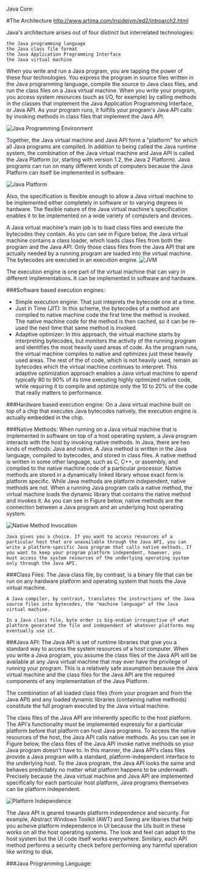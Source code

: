 Java Core:

#The Architecture
http://www.artima.com/insidejvm/ed2/introarch2.html

Java's architecture arises out of four distinct but interrelated technologies:

    the Java programming language
    the Java class file format
    the Java Application Programming Interface
    the Java virtual machine 

When you write and run a Java program, you are tapping the power of these four technologies. You express the program in source files 
written in the Java programming language, compile the source to Java class files, and run the class files on a Java virtual machine. 
When you write your program, you access system resources (such as I/O, for example) by calling methods in the classes that implement 
the Java Application Programming Interface, or Java API. As your program runs, it fulfills your program's Java API calls by invoking 
methods in class files that implement the Java API.

![Java Programming Environment](http://www.artima.com/insidejvm/ed2/images/fig1-1.gif "Java Programming Environment")

Together, the Java virtual machine and Java API form a "platform" for which all Java programs are compiled. In addition to being called the Java runtime system, the combination of the Java virtual machine and Java API is called the Java Platform (or, starting with version 1.2, the Java 2 Platform). Java programs can run on many different kinds of computers because the Java Platform can itself be implemented in software. 

![Java Platform](http://www.artima.com/insidejvm/ed2/images/fig1-2.gif "Java Platform")

Also, the specification is flexible enough to allow a Java virtual machine to be implemented either completely in software or to varying degrees in hardware. The flexible nature of the Java virtual machine's specification enables it to be implemented on a wide variety of computers and devices. 

A Java virtual machine's main job is to load class files and execute the bytecodes they contain. As you can see in Figure below, the Java virtual machine contains a class loader, which loads class files from both the program and the Java API. Only those class files from the Java API that are actually needed by a running program are loaded into the virtual machine. The bytecodes are executed in an execution engine.
![JVM](http://www.artima.com/insidejvm/ed2/images/fig1-3.gif "JVM")

The execution engine is one part of the virtual machine that can vary in different implementations. It can be implemented in software and hardware.

###Software based execution engines:

- Simple execution engine: That just inteprets the bytecode one at a time.
- Just in Time (JIT): In this scheme, the bytecodes of a method are compiled to native machine code the first time the method is invoked. The native machine code for the method is then cached, so it can be re-used the next time that same method is invoked.
- Adaptive optimizer: In this approach, the virtual machine starts by interpreting bytecodes, but monitors the activity of the running program and identifies the most heavily used areas of code. As the program runs, the virtual machine compiles to native and optimizes just these heavily used areas. The rest of the of code, which is not heavily used, remain as bytecodes which the virtual machine continues to interpret. This adaptive optimization approach enables a Java virtual machine to spend typically 80 to 90% of its time executing highly optimized native code, while requiring it to compile and optimize only the 10 to 20% of the code that really matters to performance.

###Hardware based execution engine: 
On a Java virtual machine built on top of a chip that executes Java bytecodes natively, the execution engine is actually embedded in the chip. 

###Native Methods:
When running on a Java virtual machine that is implemented in software on top of a host operating system, a Java program interacts with the host by invoking native methods. In Java, there are two kinds of methods: Java and native. A Java method is written in the Java language, compiled to bytecodes, and stored in class files. A native method is written in some other language, such as C, C++, or assembly, and compiled to the native machine code of a particular processor. Native methods are stored in a dynamically linked library whose exact form is platform specific. While Java methods are platform independent, native methods are not. When a running Java program calls a native method, the virtual machine loads the dynamic library that contains the native method and invokes it. As you can see in Figure below, native methods are the connection between a Java program and an underlying host operating system.

![Native Method Invocation](http://www.artima.com/insidejvm/ed2/images/fig1-4.gif "Native Method Invocation")

    Java gives you a choice. If you want to access resources of a particular host that are unavailable through the Java API, you can
    write a platform-specific Java program that calls native methods. If you want to keep your program platform independent, however, you
    must access the system resources of the underlying operating system only through the Java API.

###Class Files:
    The Java class file, by contrast, is a binary file that can be run on any hardware platform and operating system that hosts the Java virtual machine. 
    
    A Java compiler, by contrast, translates the instructions of the Java source files into bytecodes, the "machine language" of the Java virtual machine. 
    
    In a Java class file, byte order is big-endian irrespective of what platform generated the file and independent of whatever platforms may eventually use it. 
    
###Java API:
The Java API is set of runtime libraries that give you a standard way to access the system resources of a host computer. When you write a Java program, you assume the class files of the Java API will be available at any Java virtual machine that may ever have the privilege of running your program. This is a relatively safe assumption because the Java virtual machine and the class files for the Java API are the required components of any implementation of the Java Platform.

The combination of all loaded class files (from your program and from the Java API) and any loaded dynamic libraries (containing native methods) constitute the full program executed by the Java virtual machine. 

The class files of the Java API are inherently specific to the host platform. The API's functionality must be implemented expressly for a particular platform before that platform can host Java programs. To access the native resources of the host, the Java API calls native methods. As you can see in Figure below, the class files of the Java API invoke native methods so your Java program doesn't have to. In this manner, the Java API's class files provide a Java program with a standard, platform-independent interface to the underlying host. To the Java program, the Java API looks the same and behaves predictably no matter what platform happens to be underneath. Precisely because the Java virtual machine and Java API are implemented specifically for each particular host platform, Java programs themselves can be platform independent. 

![Platform Independence](http://www.artima.com/insidejvm/ed2/images/fig1-6.gif "Platform Independent")

The Java API is geared towards platform independence and security. For example, Abstract Windows Toolkit (AWT) and Swing are libaries that help you acheive platform independence in UI because the UIs built in these works on all the host operating systems. The look and feel can adapt to the host system but the UI code itself works everywhere. Similary, each API method performs a security check before performing any harmful operation like writing to disk. 

###Java Programming Language:
